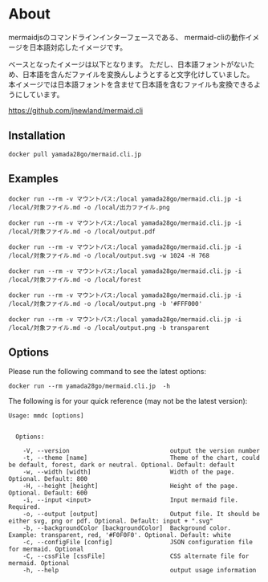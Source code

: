 # About

mermaidjsのコマンドラインインターフェースである、
mermaid-cliの動作イメージを日本語対応したイメージです。

ベースとなったイメージは以下となります。
ただし、日本語フォントがないため、日本語を含んだファイルを変換んしようとすると文字化けしていました。
本イメージでは日本語フォントを含ませて日本語を含むファイルも変換できるようにしています。

https://github.com/jnewland/mermaid.cli


## Installation

```
docker pull yamada28go/mermaid.cli.jp
```


## Examples

```
docker run --rm -v マウントパス:/local yamada28go/mermaid.cli.jp -i /local/対象ファイル.md -o /local/出力ファイル.png
```

```
docker run --rm -v マウントパス:/local yamada28go/mermaid.cli.jp -i /local/対象ファイル.md -o /local/output.pdf
```

```
docker run --rm -v マウントパス:/local yamada28go/mermaid.cli.jp -i /local/対象ファイル.md -o /local/output.svg -w 1024 -H 768
```

```
docker run --rm -v マウントパス:/local yamada28go/mermaid.cli.jp -i /local/対象ファイル.md -o /local/forest
```

```
docker run --rm -v マウントパス:/local yamada28go/mermaid.cli.jp -i /local/対象ファイル.md -o /local/output.png -b '#FFF000'
```

```
docker run --rm -v マウントパス:/local yamada28go/mermaid.cli.jp -i /local/対象ファイル.md -o /local/output.png -b transparent
```


## Options

Please run the following command to see the latest options:

```
docker run --rm yamada28go/mermaid.cli.jp  -h
```

The following is for your quick reference (may not be the latest version):

```
Usage: mmdc [options]


  Options:

    -V, --version                            output the version number
    -t, --theme [name]                       Theme of the chart, could be default, forest, dark or neutral. Optional. Default: default
    -w, --width [width]                      Width of the page. Optional. Default: 800
    -H, --height [height]                    Height of the page. Optional. Default: 600
    -i, --input <input>                      Input mermaid file. Required.
    -o, --output [output]                    Output file. It should be either svg, png or pdf. Optional. Default: input + ".svg"
    -b, --backgroundColor [backgroundColor]  Background color. Example: transparent, red, '#F0F0F0'. Optional. Default: white
    -c, --configFile [config]                JSON configuration file for mermaid. Optional
    -C, --cssFile [cssFile]                  CSS alternate file for mermaid. Optional
    -h, --help                               output usage information
```
